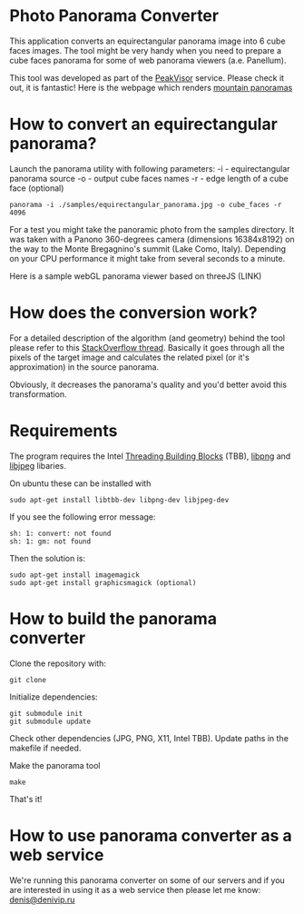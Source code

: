 # Photo Panorama Converter

This application converts an equirectangular panorama image into 6 cube faces images. The tool might be very handy when you need to prepare a cube faces panorama for some of web panorama viewers (a.e. Panellum).

This tool was developed as part of the [PeakVisor](http://peakvisor.com "PeakVisor") service. Please check it out, it is fantastic! Here is the webpage which renders [mountain panoramas](http://peakvisor.com/panorama.html "Mountain Panoramas")

# How to convert an equirectangular panorama?

Launch the panorama utility with following parameters:
-i - equirectangular panorama source
-o - output cube faces names
-r - edge length of a cube face (optional)

```
panorama -i ./samples/equirectangular_panorama.jpg -o cube_faces -r 4096
```

For a test you might take the panoramic photo from the samples directory. It was taken with a Panono 360-degrees camera (dimensions 16384x8192) on the way to the Monte Bregagnino's summit (Lake Como, Italy). Depending on your CPU performance it might take from several seconds to a minute.

Here is a sample webGL panorama viewer based on threeJS (LINK)

# How does the conversion work?

For a detailed description of the algorithm (and geometry) behind the tool please refer to this [StackOverflow thread](http://stackoverflow.com/questions/29678510/convert-21-equirectangular-panorama-to-cube-map). Basically it goes through all the pixels of the target image and calculates the related pixel (or it's approximation) in the source panorama.

Obviously, it decreases the panorama's quality and you'd better avoid this transformation.

# Requirements

The program requires the Intel [Threading Building Blocks](https://www.threadingbuildingblocks.org/) (TBB), [libpng](http://www.libpng.org/pub/png/libpng.html) and [libjpeg](http://libjpeg.sourceforge.net/) libaries.

On ubuntu these can be installed with 
```
sudo apt-get install libtbb-dev libpng-dev libjpeg-dev
```

If you see the following error message:
```
sh: 1: convert: not found
sh: 1: gm: not found
```
Then the solution is:
```
sudo apt-get install imagemagick
sudo apt-get install graphicsmagick (optional)
````

# How to build the panorama converter

Clone the repository with:
```
git clone
```

Initialize dependencies:
```
git submodule init
git submodule update
```

Check other dependencies (JPG, PNG, X11, Intel TBB). Update paths in the makefile if needed.

Make the panorama tool
```
make
```

That's it!

# How to use panorama converter as a web service

We're running this panorama converter on some of our servers and if you are interested in using it as a web service then please let me know: denis@denivip.ru
